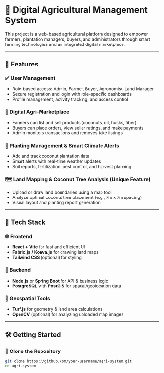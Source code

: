 # 🌾 Digital Agricultural Management System

This project is a web-based agricultural platform designed to empower farmers, plantation managers, buyers, and administrators through smart farming technologies and an integrated digital marketplace.

---

## 🚀 Features

### ✅ User Management
- Role-based access: Admin, Farmer, Buyer, Agronomist, Land Manager
- Secure registration and login with role-specific dashboards
- Profile management, activity tracking, and access control

### 🛒 Digital Agri-Marketplace
- Farmers can list and sell products (coconuts, oil, husks, fiber)
- Buyers can place orders, view seller ratings, and make payments
- Admin monitors transactions and removes fake listings

### 🌱 Planting Management & Smart Climate Alerts
- Add and track coconut plantation data
- Smart alerts with real-time weather updates
- Soil reports, fertilization, pest control, and harvest planning

### 🗺️ Land Mapping & Coconut Tree Analysis (Unique Feature)
- Upload or draw land boundaries using a map tool
- Analyze optimal coconut tree placement (e.g., 7m x 7m spacing)
- Visual layout and planting report generation

---

## 🧰 Tech Stack

### 🌐 Frontend
- **React + Vite** for fast and efficient UI
- **Fabric.js / Konva.js** for drawing land maps
- **Tailwind CSS** (optional) for styling

### 🔧 Backend
- **Node.js** or **Spring Boot** for API & business logic
- **PostgreSQL** with **PostGIS** for spatial/geolocation data

### 🧠 Geospatial Tools
- **Turf.js** for geometry & land area calculations
- **OpenCV** (optional) for analyzing uploaded map images

---

## 🛠️ Getting Started

### 🔽 Clone the Repository
```bash
git clone https://github.com/your-username/agri-system.git
cd agri-system
